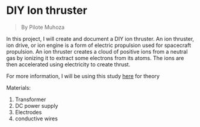 # DIY Ion thruster
> By Pilote Muhoza

In this project, I will create and document a DIY ion thruster. 
An ion thruster, ion drive, or ion engine is a form of electric propulsion used for spacecraft propulsion. An ion thruster creates a cloud of positive ions from a neutral gas by ionizing it to extract some electrons from its atoms. The ions are then accelerated using electricity to create thrust. 

For more information, I will be using this study [here](https://arxiv.org/abs/1411.1538) for theory 

Materials:

1. Transformer
2. DC power supply
3. Electrodes
4. conductive wires 
